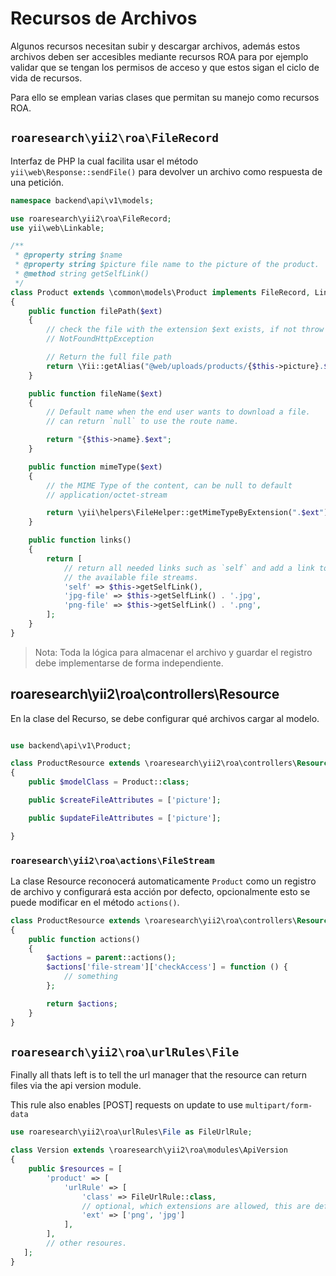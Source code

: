 Recursos de Archivos
====================

Algunos recursos necesitan subir y descargar archivos, además estos archivos
deben ser accesibles mediante recursos ROA para por ejemplo validar que se
tengan los permisos de acceso y que estos sigan el ciclo de vida de recursos.

Para ello se emplean varias clases que permitan su manejo como recursos ROA.

`roaresearch\yii2\roa\FileRecord`
---------------------------------

Interfaz de PHP la cual facilita usar el método `yii\web\Response::sendFile()`
para devolver un archivo como respuesta de una petición.

```php
namespace backend\api\v1\models;

use roaresearch\yii2\roa\FileRecord;
use yii\web\Linkable;

/**
 * @property string $name
 * @property string $picture file name to the picture of the product.
 * @method string getSelfLink()
 */
class Product extends \common\models\Product implements FileRecord, Linkable
{
    public function filePath($ext)
    {
        // check the file with the extension $ext exists, if not throw
        // NotFoundHttpException

        // Return the full file path
        return \Yii::getAlias("@web/uploads/products/{$this->picture}.$ext");
    }

    public function fileName($ext)
    {
        // Default name when the end user wants to download a file.
        // can return `null` to use the route name.

        return "{$this->name}.$ext";
    }

    public function mimeType($ext)
    {
        // the MIME Type of the content, can be null to default
        // application/octet-stream

        return \yii\helpers\FileHelper::getMimeTypeByExtension(".$ext");
    }

    public function links()
    {
        return [
            // return all needed links such as `self` and add a link to download
            // the available file streams.
            'self' => $this->getSelfLink(),
            'jpg-file' => $this->getSelfLink() . '.jpg',
            'png-file' => $this->getSelfLink() . '.png',
        ];
    }
}
```

> Nota: Toda la lógica para almacenar el archivo y guardar el registro
  debe implementarse de forma independiente.

roaresearch\yii2\roa\controllers\Resource
---------------------------------

En la clase del Recurso, se debe configurar qué archivos cargar al modelo.


```php

use backend\api\v1\Product;

class ProductResource extends \roaresearch\yii2\roa\controllers\Resource
{
    public $modelClass = Product::class;

    public $createFileAttributes = ['picture'];

    public $updateFileAttributes = ['picture'];

}
```

### `roaresearch\yii2\roa\actions\FileStream`

La clase Resource reconocerá automaticamente `Product` como un registro de
archivo y configurará esta acción por defecto, opcionalmente esto se puede
modificar en el método `actions()`.

```php
class ProductResource extends \roaresearch\yii2\roa\controllers\Resource
{
    public function actions()
    {
        $actions = parent::actions();
        $actions['file-stream']['checkAccess'] = function () {
            // something
        };

        return $actions;
    }
}
```

`roaresearch\yii2\roa\urlRules\File`
------------------------------------

Finally all thats left is to tell the url manager that the resource can return
files via the api version module.

This rule also enables [POST] requests on update to use `multipart/form-data`

```php
use roaresearch\yii2\roa\urlRules\File as FileUrlRule;

class Version extends \roaresearch\yii2\roa\modules\ApiVersion
{
    public $resources = [
        'product' => [
            'urlRule' => [
                'class' => FileUrlRule::class,
                // optional, which extensions are allowed, this are default
                'ext' => ['png', 'jpg']
            ],
        ],
        // other resoures.
   ];
}
```
